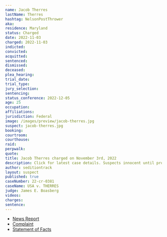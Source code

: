 ```yaml
---
name: Jacob Therres
lastName: Therres
hashtag: NelsonPostThrower
aka:
residence: Maryland
status: Charged
date: 2022-11-03
charged: 2022-11-03
indicted:
convicted:
acquitted:
sentenced:
dismissed:
deceased:
plea_hearing:
trial_date:
trial_type:
jury_selection:
sentencing:
status_conference: 2022-12-05
age: 25
occupation:
affiliations:
jurisdiction: Federal
image: /images/preview/jacob-therres.jpg
suspect: jacob-therres.jpg
booking:
courtroom:
courthouse:
raid:
perpwalk:
quote:
title: Jacob Therres charged on November 3rd, 2022
description: Click for latest case details. Suspects innocent until proven guilty.
author: seditiontrack
layout: suspect
published: true
caseNumber: 22-cr-0381
caseName: USA v. THERRES
judge: James E. Boasberg
videos:
charges:
sentence:
---
```

- [News Report](https://www.thebaltimorebanner.com/community/criminal-justice/fallston-father-and-stepson-charged-with-assaulting-police-during-jan-6-insurrection-TFFWXKARWJEBVDKQ6N5H7CTABI/?tag1=twitter&tag2=socialnewsdesk)
- [Complaint](https://www.justice.gov/usao-dc/case-multi-defendant/file/1552271/download)
- [Statement of Facts](https://www.justice.gov/usao-dc/case-multi-defendant/file/1552276/download)
